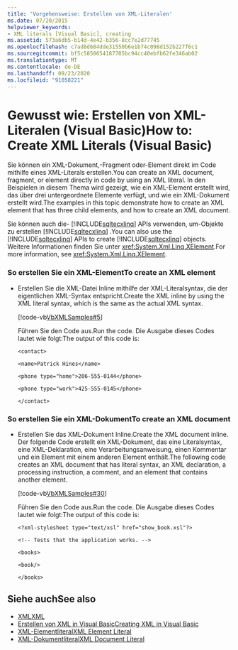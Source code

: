 ```yaml
---
title: 'Vorgehensweise: Erstellen von XML-Literalen'
ms.date: 07/20/2015
helpviewer_keywords:
- XML literals [Visual Basic], creating
ms.assetid: 573a6db5-b14d-4e42-b356-8cc7e2d77745
ms.openlocfilehash: c7ad8d684dde31550b6e1b74c098d152b227f6c1
ms.sourcegitcommit: bf5c5850654187705bc94cc40ebfb62fe346ab02
ms.translationtype: MT
ms.contentlocale: de-DE
ms.lasthandoff: 09/23/2020
ms.locfileid: "91058221"
---
```

# <a name="how-to-create-xml-literals-visual-basic"></a><span data-ttu-id="a56f7-102">Gewusst wie: Erstellen von XML-Literalen (Visual Basic)</span><span class="sxs-lookup"><span data-stu-id="a56f7-102">How to: Create XML Literals (Visual Basic)</span></span>

<span data-ttu-id="a56f7-103">Sie können ein XML-Dokument,-Fragment oder-Element direkt im Code mithilfe eines XML-Literals erstellen.</span><span class="sxs-lookup"><span data-stu-id="a56f7-103">You can create an XML document, fragment, or element directly in code by using an XML literal.</span></span> <span data-ttu-id="a56f7-104">In den Beispielen in diesem Thema wird gezeigt, wie ein XML-Element erstellt wird, das über drei untergeordnete Elemente verfügt, und wie ein XML-Dokument erstellt wird.</span><span class="sxs-lookup"><span data-stu-id="a56f7-104">The examples in this topic demonstrate how to create an XML element that has three child elements, and how to create an XML document.</span></span>  
  
 <span data-ttu-id="a56f7-105">Sie können auch die- [!INCLUDE[sqltecxlinq](~/includes/sqltecxlinq-md.md)] APIs verwenden, um-Objekte zu erstellen [!INCLUDE[sqltecxlinq](~/includes/sqltecxlinq-md.md)] .</span><span class="sxs-lookup"><span data-stu-id="a56f7-105">You can also use the [!INCLUDE[sqltecxlinq](~/includes/sqltecxlinq-md.md)] APIs to create [!INCLUDE[sqltecxlinq](~/includes/sqltecxlinq-md.md)] objects.</span></span> <span data-ttu-id="a56f7-106">Weitere Informationen finden Sie unter <xref:System.Xml.Linq.XElement>.</span><span class="sxs-lookup"><span data-stu-id="a56f7-106">For more information, see <xref:System.Xml.Linq.XElement>.</span></span>  
  
### <a name="to-create-an-xml-element"></a><span data-ttu-id="a56f7-107">So erstellen Sie ein XML-Element</span><span class="sxs-lookup"><span data-stu-id="a56f7-107">To create an XML element</span></span>  
  
- <span data-ttu-id="a56f7-108">Erstellen Sie die XML-Datei Inline mithilfe der XML-Literalsyntax, die der eigentlichen XML-Syntax entspricht.</span><span class="sxs-lookup"><span data-stu-id="a56f7-108">Create the XML inline by using the XML literal syntax, which is the same as the actual XML syntax.</span></span>  
  
     [!code-vb[VbXMLSamples#5](~/samples/snippets/visualbasic/VS_Snippets_VBCSharp/VbXMLSamples/VB/XMLSamples2.vb#5)]  
  
     <span data-ttu-id="a56f7-109">Führen Sie den Code aus.</span><span class="sxs-lookup"><span data-stu-id="a56f7-109">Run the code.</span></span> <span data-ttu-id="a56f7-110">Die Ausgabe dieses Codes lautet wie folgt:</span><span class="sxs-lookup"><span data-stu-id="a56f7-110">The output of this code is:</span></span>  
  
     `<contact>`  
  
     `<name>Patrick Hines</name>`  
  
     `<phone type="home">206-555-0144</phone>`  
  
     `<phone type="work">425-555-0145</phone>`  
  
     `</contact>`  
  
### <a name="to-create-an-xml-document"></a><span data-ttu-id="a56f7-111">So erstellen Sie ein XML-Dokument</span><span class="sxs-lookup"><span data-stu-id="a56f7-111">To create an XML document</span></span>  
  
- <span data-ttu-id="a56f7-112">Erstellen Sie das XML-Dokument Inline.</span><span class="sxs-lookup"><span data-stu-id="a56f7-112">Create the XML document inline.</span></span> <span data-ttu-id="a56f7-113">Der folgende Code erstellt ein XML-Dokument, das eine Literalsyntax, eine XML-Deklaration, eine Verarbeitungsanweisung, einen Kommentar und ein Element mit einem anderen Element enthält.</span><span class="sxs-lookup"><span data-stu-id="a56f7-113">The following code creates an XML document that has literal syntax, an XML declaration, a processing instruction, a comment, and an element that contains another element.</span></span>  
  
     [!code-vb[VbXMLSamples#30](~/samples/snippets/visualbasic/VS_Snippets_VBCSharp/VbXMLSamples/VB/XMLSamples13.vb#30)]  
  
     <span data-ttu-id="a56f7-114">Führen Sie den Code aus.</span><span class="sxs-lookup"><span data-stu-id="a56f7-114">Run the code.</span></span> <span data-ttu-id="a56f7-115">Die Ausgabe dieses Codes lautet wie folgt:</span><span class="sxs-lookup"><span data-stu-id="a56f7-115">The output of this code is:</span></span>  
  
     `<?xml-stylesheet type="text/xsl" href="show_book.xsl"?>`  
  
     `<!-- Tests that the application works. -->`  
  
     `<books>`  
  
     `<book/>`  
  
     `</books>`  
  
## <a name="see-also"></a><span data-ttu-id="a56f7-116">Siehe auch</span><span class="sxs-lookup"><span data-stu-id="a56f7-116">See also</span></span>

- [<span data-ttu-id="a56f7-117">XML</span><span class="sxs-lookup"><span data-stu-id="a56f7-117">XML</span></span>](index.md)
- [<span data-ttu-id="a56f7-118">Erstellen von XML in Visual Basic</span><span class="sxs-lookup"><span data-stu-id="a56f7-118">Creating XML in Visual Basic</span></span>](creating-xml.md)
- [<span data-ttu-id="a56f7-119">XML-Elementliteral</span><span class="sxs-lookup"><span data-stu-id="a56f7-119">XML Element Literal</span></span>](../../../language-reference/xml-literals/xml-element-literal.md)
- [<span data-ttu-id="a56f7-120">XML-Dokumentliteral</span><span class="sxs-lookup"><span data-stu-id="a56f7-120">XML Document Literal</span></span>](../../../language-reference/xml-literals/xml-document-literal.md)
